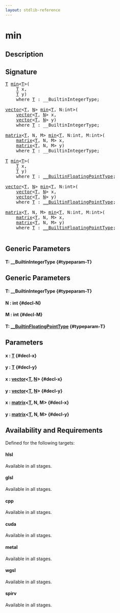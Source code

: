 ```yaml
---
layout: stdlib-reference
---
```


# min

## Description





## Signature 

<pre>
<a href="/stdlib-reference/global-decls/min#typeparam-T" class="code_type">T</a> <a href="/stdlib-reference/global-decls/min">min</a>&lt;<a href="/stdlib-reference/global-decls/min#typeparam-T" class="code_type">T</a>&gt;(
    <a href="/stdlib-reference/global-decls/min#typeparam-T" class="code_type">T</a> <span class='code_param'>x</span>,
    <a href="/stdlib-reference/global-decls/min#typeparam-T" class="code_type">T</a> <span class='code_param'>y</span>)
    <span class='code_keyword'>where</span> <a href="/stdlib-reference/global-decls/min#typeparam-T" class="code_type">T</a> : __BuiltinIntegerType;

<a href="/stdlib-reference/types/vector/index">vector</a>&lt;<a href="/stdlib-reference/types/vector/index#typeparam-T" class="code_type">T</a>, <a href="/stdlib-reference/types/vector/index#typeparam-N" class="code_var">N</a>&gt; <a href="/stdlib-reference/global-decls/min">min</a>&lt;<a href="/stdlib-reference/global-decls/min#typeparam-T" class="code_type">T</a>, N:int&gt;(
    <a href="/stdlib-reference/types/vector/index">vector</a>&lt;<a href="/stdlib-reference/types/vector/index#typeparam-T" class="code_type">T</a>, <a href="/stdlib-reference/types/vector/index#typeparam-N" class="code_var">N</a>&gt; <span class='code_param'>x</span>,
    <a href="/stdlib-reference/types/vector/index">vector</a>&lt;<a href="/stdlib-reference/types/vector/index#typeparam-T" class="code_type">T</a>, <a href="/stdlib-reference/types/vector/index#typeparam-N" class="code_var">N</a>&gt; <span class='code_param'>y</span>)
    <span class='code_keyword'>where</span> <a href="/stdlib-reference/global-decls/min#typeparam-T" class="code_type">T</a> : __BuiltinIntegerType;

<a href="/stdlib-reference/types/matrix/index">matrix</a>&lt;<a href="/stdlib-reference/types/matrix/T" class="code_type">T</a>, N, M&gt; <a href="/stdlib-reference/global-decls/min">min</a>&lt;<a href="/stdlib-reference/global-decls/min#typeparam-T" class="code_type">T</a>, N:int, M:int&gt;(
    <a href="/stdlib-reference/types/matrix/index">matrix</a>&lt;<a href="/stdlib-reference/types/matrix/T" class="code_type">T</a>, N, M&gt; <span class='code_param'>x</span>,
    <a href="/stdlib-reference/types/matrix/index">matrix</a>&lt;<a href="/stdlib-reference/types/matrix/T" class="code_type">T</a>, N, M&gt; <span class='code_param'>y</span>)
    <span class='code_keyword'>where</span> <a href="/stdlib-reference/global-decls/min#typeparam-T" class="code_type">T</a> : __BuiltinIntegerType;

<a href="/stdlib-reference/global-decls/min#typeparam-T" class="code_type">T</a> <a href="/stdlib-reference/global-decls/min">min</a>&lt;<a href="/stdlib-reference/global-decls/min#typeparam-T" class="code_type">T</a>&gt;(
    <a href="/stdlib-reference/global-decls/min#typeparam-T" class="code_type">T</a> <span class='code_param'>x</span>,
    <a href="/stdlib-reference/global-decls/min#typeparam-T" class="code_type">T</a> <span class='code_param'>y</span>)
    <span class='code_keyword'>where</span> <a href="/stdlib-reference/global-decls/min#typeparam-T" class="code_type">T</a> : <a href="/stdlib-reference/interfaces/BuiltinFloatingPointType/index">__BuiltinFloatingPointType</a>;

<a href="/stdlib-reference/types/vector/index">vector</a>&lt;<a href="/stdlib-reference/types/vector/index#typeparam-T" class="code_type">T</a>, <a href="/stdlib-reference/types/vector/index#typeparam-N" class="code_var">N</a>&gt; <a href="/stdlib-reference/global-decls/min">min</a>&lt;<a href="/stdlib-reference/global-decls/min#typeparam-T" class="code_type">T</a>, N:int&gt;(
    <a href="/stdlib-reference/types/vector/index">vector</a>&lt;<a href="/stdlib-reference/types/vector/index#typeparam-T" class="code_type">T</a>, <a href="/stdlib-reference/types/vector/index#typeparam-N" class="code_var">N</a>&gt; <span class='code_param'>x</span>,
    <a href="/stdlib-reference/types/vector/index">vector</a>&lt;<a href="/stdlib-reference/types/vector/index#typeparam-T" class="code_type">T</a>, <a href="/stdlib-reference/types/vector/index#typeparam-N" class="code_var">N</a>&gt; <span class='code_param'>y</span>)
    <span class='code_keyword'>where</span> <a href="/stdlib-reference/global-decls/min#typeparam-T" class="code_type">T</a> : <a href="/stdlib-reference/interfaces/BuiltinFloatingPointType/index">__BuiltinFloatingPointType</a>;

<a href="/stdlib-reference/types/matrix/index">matrix</a>&lt;<a href="/stdlib-reference/types/matrix/T" class="code_type">T</a>, N, M&gt; <a href="/stdlib-reference/global-decls/min">min</a>&lt;<a href="/stdlib-reference/global-decls/min#typeparam-T" class="code_type">T</a>, N:int, M:int&gt;(
    <a href="/stdlib-reference/types/matrix/index">matrix</a>&lt;<a href="/stdlib-reference/types/matrix/T" class="code_type">T</a>, N, M&gt; <span class='code_param'>x</span>,
    <a href="/stdlib-reference/types/matrix/index">matrix</a>&lt;<a href="/stdlib-reference/types/matrix/T" class="code_type">T</a>, N, M&gt; <span class='code_param'>y</span>)
    <span class='code_keyword'>where</span> <a href="/stdlib-reference/global-decls/min#typeparam-T" class="code_type">T</a> : <a href="/stdlib-reference/interfaces/BuiltinFloatingPointType/index">__BuiltinFloatingPointType</a>;

</pre>

## Generic Parameters

#### T: \_\_BuiltinIntegerType {#typeparam-T}

## Generic Parameters

#### T: \_\_BuiltinIntegerType {#typeparam-T}
#### N  : int {#decl-N}
#### M  : int {#decl-M}
#### T: [\_\_BuiltinFloatingPointType](/stdlib-reference/interfaces/BuiltinFloatingPointType/index) {#typeparam-T}

## Parameters

#### x  : [T](/stdlib-reference/global-decls/min#typeparam-T) {#decl-x}
#### y  : [T](/stdlib-reference/global-decls/min#typeparam-T) {#decl-y}
#### x  : [vector](/stdlib-reference/types/vector/index)\<[T](/stdlib-reference/types/vector/index#typeparam-T), [N](/stdlib-reference/types/vector/index#typeparam-N)\> {#decl-x}
#### y  : [vector](/stdlib-reference/types/vector/index)\<[T](/stdlib-reference/types/vector/index#typeparam-T), [N](/stdlib-reference/types/vector/index#typeparam-N)\> {#decl-y}
#### x  : [matrix](/stdlib-reference/types/matrix/index)\<[T](/stdlib-reference/types/matrix/T), N, M\> {#decl-x}
#### y  : [matrix](/stdlib-reference/types/matrix/index)\<[T](/stdlib-reference/types/matrix/T), N, M\> {#decl-y}

## Availability and Requirements

Defined for the following targets:

#### hlsl
Available in all stages.

#### glsl
Available in all stages.

#### cpp
Available in all stages.

#### cuda
Available in all stages.

#### metal
Available in all stages.

#### wgsl
Available in all stages.

#### spirv
Available in all stages.



